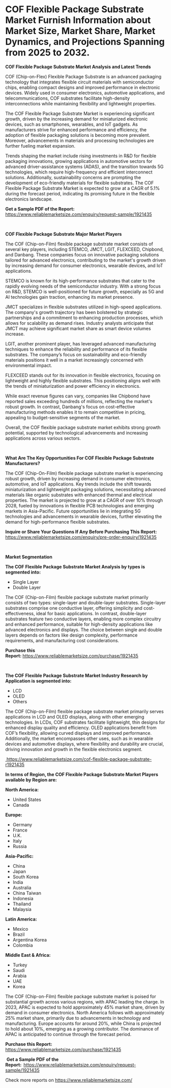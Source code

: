 <p><h1>COF Flexible Package Substrate Market Furnish Information about Market Size, Market Share, Market Dynamics, and Projections Spanning from 2025 to 2032.</h1></p><p><strong>COF Flexible Package Substrate Market Analysis and Latest Trends</strong></p>
<p><p>COF (Chip-on-Flex) Flexible Package Substrate is an advanced packaging technology that integrates flexible circuit materials with semiconductor chips, enabling compact designs and improved performance in electronic devices. Widely used in consumer electronics, automotive applications, and telecommunications, COF substrates facilitate high-density interconnections while maintaining flexibility and lightweight properties.</p><p>The COF Flexible Package Substrate Market is experiencing significant growth, driven by the increasing demand for miniaturized electronic devices, such as smartphones, wearables, and IoT gadgets. As manufacturers strive for enhanced performance and efficiency, the adoption of flexible packaging solutions is becoming more prevalent. Moreover, advancements in materials and processing technologies are further fueling market expansion.</p><p>Trends shaping the market include rising investments in R&D for flexible packaging innovations, growing applications in automotive sectors for advanced driver-assistance systems (ADAS), and the transition towards 5G technologies, which require high-frequency and efficient interconnect solutions. Additionally, sustainability concerns are prompting the development of eco-friendly materials for flexible substrates. The COF Flexible Package Substrate Market is expected to grow at a CAGR of 5.1% during the forecast period, indicating its promising future in the flexible electronics landscape.</p></p>
<p><strong>Get a Sample PDF of the Report:&nbsp;</strong> <a href="https://www.reliablemarketsize.com/enquiry/request-sample/1921435?utm_campaign=2993&utm_medium=2&utm_source=Github&utm_content=ia&utm_term=07042025&utm_id=cof-flexible-package-substrate">https://www.reliablemarketsize.com/enquiry/request-sample/1921435</a></p>
<p>&nbsp;</p>
<p><strong>COF Flexible Package Substrate Major Market Players</strong></p>
<p><p>The COF (Chip-on-Film) flexible package substrate market consists of several key players, including STEMCO, JMCT, LGIT, FLEXCEED, Chipbond, and Danbang. These companies focus on innovative packaging solutions tailored for advanced electronics, contributing to the market's growth driven by increasing demand for consumer electronics, wearable devices, and IoT applications.</p><p>STEMCO is known for its high-performance substrates that cater to the rapidly evolving needs of the semiconductor industry. With a strong focus on R&D, STEMCO is well-positioned for future growth, especially as 5G and AI technologies gain traction, enhancing its market presence.</p><p>JMCT specializes in flexible substrates utilized in high-speed applications. The company's growth trajectory has been bolstered by strategic partnerships and a commitment to enhancing production processes, which allows for scalability as demand rises. Industry analysts anticipate that JMCT may achieve significant market share as smart device volumes increase.</p><p>LGIT, another prominent player, has leveraged advanced manufacturing techniques to enhance the reliability and performance of its flexible substrates. The company’s focus on sustainability and eco-friendly materials positions it well in a market increasingly concerned with environmental impact.</p><p>FLEXCEED stands out for its innovation in flexible electronics, focusing on lightweight and highly flexible substrates. This positioning aligns well with the trends of miniaturization and power efficiency in electronics.</p><p>While exact revenue figures can vary, companies like Chipbond have reported sales exceeding hundreds of millions, reflecting the market's robust growth. In contrast, Danbang's focus on cost-effective manufacturing methods enables it to remain competitive in pricing, appealing to budget-sensitive segments of the market.</p><p>Overall, the COF flexible package substrate market exhibits strong growth potential, supported by technological advancements and increasing applications across various sectors.</p></p>
<p>&nbsp;</p>
<p><strong>What Are The Key Opportunities For COF Flexible Package Substrate Manufacturers?</strong></p>
<p><p>The COF (Chip-On-Film) flexible package substrate market is experiencing robust growth, driven by increasing demand in consumer electronics, automotive, and IoT applications. Key trends include the shift towards miniaturization and lightweight packaging solutions, necessitating advanced materials like organic substrates with enhanced thermal and electrical properties. The market is projected to grow at a CAGR of over 10% through 2028, fueled by innovations in flexible PCB technologies and emerging markets in Asia-Pacific. Future opportunities lie in integrating 5G technologies and advancements in wearable devices, further elevating the demand for high-performance flexible substrates.</p></p>
<p><strong>Inquire or Share Your Questions If Any Before Purchasing This Report:</strong> <a href="https://www.reliablemarketsize.com/enquiry/pre-order-enquiry/1921435?utm_campaign=2993&utm_medium=2&utm_source=Github&utm_content=ia&utm_term=07042025&utm_id=cof-flexible-package-substrate">https://www.reliablemarketsize.com/enquiry/pre-order-enquiry/1921435</a></p>
<p>&nbsp;</p>
<p><strong>Market Segmentation</strong></p>
<p><strong>The COF Flexible Package Substrate Market Analysis by types is segmented into:</strong></p>
<p><ul><li>Single Layer</li><li>Double Layer</li></ul></p>
<p><p>The COF (Chip-on-Film) flexible package substrate market primarily consists of two types: single-layer and double-layer substrates. Single-layer substrates comprise one conductive layer, offering simplicity and cost-effectiveness, ideal for basic applications. In contrast, double-layer substrates feature two conductive layers, enabling more complex circuitry and enhanced performance, suitable for high-density applications like advanced electronics and displays. The choice between single and double layers depends on factors like design complexity, performance requirements, and manufacturing cost considerations.</p></p>
<p><strong>Purchase this Report:&nbsp;</strong><a href="https://www.reliablemarketsize.com/purchase/1921435?utm_campaign=2993&utm_medium=2&utm_source=Github&utm_content=ia&utm_term=07042025&utm_id=cof-flexible-package-substrate">https://www.reliablemarketsize.com/purchase/1921435</a></p>
<p>&nbsp;</p>
<p><strong>The COF Flexible Package Substrate Market Industry Research by Application is segmented into:</strong></p>
<p><ul><li>LCD</li><li>OLED</li><li>Others</li></ul></p>
<p><p>The COF (Chip-on-Film) flexible package substrate market primarily serves applications in LCD and OLED displays, along with other emerging technologies. In LCDs, COF substrates facilitate lightweight, thin designs for enhanced display quality and efficiency. OLED applications benefit from COF’s flexibility, allowing curved displays and improved performance. Additionally, the market encompasses other uses, such as in wearable devices and automotive displays, where flexibility and durability are crucial, driving innovation and growth in the flexible electronics segment.</p></p>
<p><a href="https://www.reliablemarketsize.com/cof-flexible-package-substrate-r1921435?utm_campaign=2993&utm_medium=2&utm_source=Github&utm_content=ia&utm_term=07042025&utm_id=cof-flexible-package-substrate">&nbsp;https://www.reliablemarketsize.com/cof-flexible-package-substrate-r1921435</a></p>
<p><strong>In terms of Region, the COF Flexible Package Substrate Market Players available by Region are:</strong></p>
<p>
    <p> <strong> North America: </strong>
        <ul>
            <li>United States</li>
            <li>Canada</li>
        </ul>
        </p> 
    <p> <strong> Europe: </strong>
        <ul>
            <li>Germany</li>
            <li>France</li>
            <li>U.K.</li>
            <li>Italy</li>
            <li>Russia</li>
        </ul>
        </p> 
    <p> <strong> Asia-Pacific: </strong>
        <ul>
            <li>China</li>
            <li>Japan</li>
            <li>South Korea</li>
            <li>India</li>
            <li>Australia</li>
            <li>China Taiwan</li>
            <li>Indonesia</li>
            <li>Thailand</li>
            <li>Malaysia</li>
        </ul>
        </p> 
    <p> <strong> Latin America: </strong>
        <ul>
            <li>Mexico</li>
            <li>Brazil</li>
            <li>Argentina Korea</li>
            <li>Colombia</li>
        </ul>
        </p> 
    <p> <strong> Middle East & Africa: </strong>
        <ul>
            <li>Turkey</li>
            <li>Saudi</li>
            <li>Arabia</li>
            <li>UAE</li>
            <li>Korea</li>
        </ul>
    </p>
    </p>
<p><p>The COF (Chip-on-Film) flexible package substrate market is poised for substantial growth across various regions, with APAC leading the charge. In 2023, APAC is expected to hold approximately 45% market share, driven by demand in consumer electronics. North America follows with approximately 25% market share, primarily due to advancements in technology and manufacturing. Europe accounts for around 20%, while China is projected to hold about 10%, emerging as a growing contributor. The dominance of APAC is anticipated to continue through the forecast period.</p></p>
<p><strong>Purchase this Report: </strong><a href="https://www.reliablemarketsize.com/purchase/1921435?utm_campaign=2993&utm_medium=2&utm_source=Github&utm_content=ia&utm_term=07042025&utm_id=cof-flexible-package-substrate">https://www.reliablemarketsize.com/purchase/1921435</a></p>
<p>&nbsp;<strong>Get a Sample PDF of the Report:&nbsp;&nbsp;</strong><a href="https://www.reliablemarketsize.com/enquiry/request-sample/1921435?utm_campaign=2993&utm_medium=2&utm_source=Github&utm_content=ia&utm_term=07042025&utm_id=cof-flexible-package-substrate">https://www.reliablemarketsize.com/enquiry/request-sample/1921435</a></p>
<p><strong></strong></p>
<p>Check more reports on <a href="https://www.reliablemarketsize.com/?utm_campaign=2993&utm_medium=2&utm_source=Github&utm_content=ia&utm_term=07042025&utm_id=cof-flexible-package-substrate">https://www.reliablemarketsize.com/</a></p>